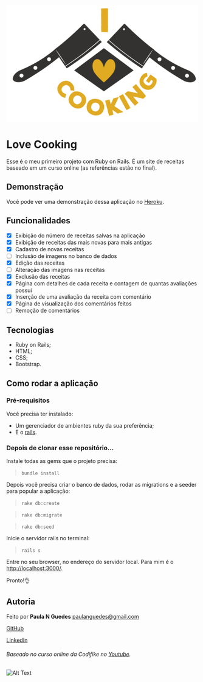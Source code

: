 ![Love Cooking! Seu livro de receitas online.](app/assets/images/logo.png)

# Love Cooking
Esse é o meu primeiro projeto com Ruby on Rails. É um site de receitas baseado em um curso online (as referências estão no final).

## Demonstração
Você pode ver uma demonstração dessa aplicação no [Heroku](https://receitasnet-paulaguedes.herokuapp.com/recipes).

## Funcionalidades
- [x] Exibição do número de receitas salvas na aplicação
- [x] Exibição de receitas das mais novas para mais antigas
- [x] Cadastro de novas receitas
- [ ] Inclusão de imagens no banco de dados
- [x] Edição das receitas
- [ ] Alteração das imagens nas receitas
- [x] Exclusão das receitas
- [x] Página com detalhes de cada receita e contagem de quantas avaliações possui
- [x] Inserção de uma avaliação da receita com comentário
- [x] Página de visualização dos comentários feitos
- [ ] Remoção de comentários

## Tecnologias
- Ruby on Rails;
- HTML;
- CSS;
- Bootstrap.
 
## Como rodar a aplicação

### Pré-requisitos
Você precisa ter instalado:
- Um gerenciador de ambientes ruby da sua preferência;
- E o [rails](http://installrails.com/).

### Depois de clonar esse repositório...
Instale todas as gems que o projeto precisa:
>`bundle install`

Depois você precisa criar o banco de dados, rodar as migrations e a seeder para popular a aplicação:
>`rake db:create`

>`rake db:migrate`

>`rake db:seed`

Inicie o servidor rails no terminal:
>`rails s`

Entre no seu browser, no endereço do servidor local. Para mim é o <http://localhost:3000/>. 

Pronto!:ok_hand:

## Autoria
Feito por **Paula N Guedes**
<paulanguedes@gmail.com>

[GitHub](https://github.com/paulanguedes/)

[LinkedIn](https://www.linkedin.com/in/paulanguedes/)

###### Baseado no curso online da Codifike no [Youtube](https://www.youtube.com/watch?v=2SEKJdKzwNU&list=PLFeyfVYazTkJN6uM5opCfSN_xjxrMybXV&index=1).

![Alt Text](https://media.giphy.com/media/3o6fJcIm2vBlsWvKdW/giphy.gif)